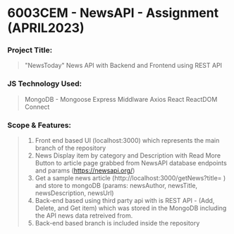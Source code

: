 # 6003CEM - NewsAPI - Assignment (APRIL2023)

### Project Title:
> "NewsToday" News API with Backend and Frontend using REST API

### JS Technology Used:
> MongoDB - Mongoose
> Express
> Middlware
> Axios
> React
> ReactDOM
> Connect

### Scope & Features:
> 1. Front end based UI (localhost:3000) which represents the main branch of the repository
> 2. News Display item by category and Description with Read More Button to article page grabbed from NewsAPI database endpoints and params (https://newsapi.org/)
> 3. Get a sample news article (http://localhost:3000/getNews?title= <your-news-title>) and store to mongoDB (params: newsAuthor, newsTitle, newsDescription, newsUrl)
> 4. Back-end based using third party api with is REST API - (Add, Delete, and Get item) which was stored in the MongoDB including the API news data retreived from.
> 5. Back-end based branch is included inside the repository
